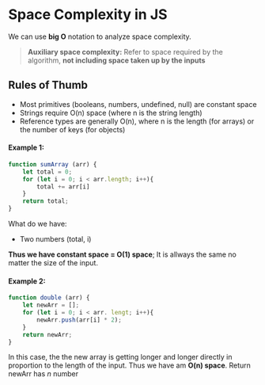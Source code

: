 # Space Complexity in JS
We can use **big O** notation to analyze space complexity.
> **Auxiliary space complexity:**
> Refer to space required by the algorithm, **not including space taken up by the inputs**

## Rules of Thumb
- Most primitives (booleans, numbers, undefined, null) are constant space
- Strings require O(n) space (where n is the string length)
- Reference types are generally O(n), where n is the length (for arrays) or the number of keys (for objects)

#### Example 1:
```js
function sumArray (arr) {
	let total = 0;
	for (let i = 0; i < arr.length; i++){
		total += arr[i]
	}
	return total;
}
```
What do we have:

- Two numbers (total, i)

 **Thus we have constant space =  O(1) space**; It is allways the same no matter the size of the input. 

#### Example 2:
```js
function double (arr) {
	let newArr = [];
	for (let i = 0; i < arr. lengt; i++){
		newArr.push(arr[i] * 2);	
	}
	return newArr;
}
```
In this case, the the new array is getting longer and longer directly in proportion to the length of the input. Thus we have am **O(n) space**. Return newArr has *n* number 
